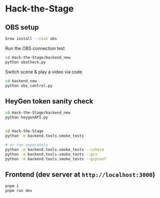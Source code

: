 # Hack-the-Stage
## OBS setup
```bash
brew install --cask obs
```
Run the OBS connection test
```bash
cd Hack-the-Stage/backend_new
python obsCheck.py
```
Switch scene & play a video via code
```bash
cd backend_new
python obs_control.py
```

## HeyGen token sanity check
```bash
cd Hack-the-Stage/backend_new
python heygenAPI.py
```
##
```bash
cd Hack-the-Stage
python -m backend.tools.smoke_tests

# or run separately
python -m backend.tools.smoke_tests --cohere
python -m backend.tools.smoke_tests --gcs
python -m backend.tools.smoke_tests --gcpconf
```
## Frontend (dev server at `http://localhost:3000`)
```bash
pnpm i
pnpm run dev
```
